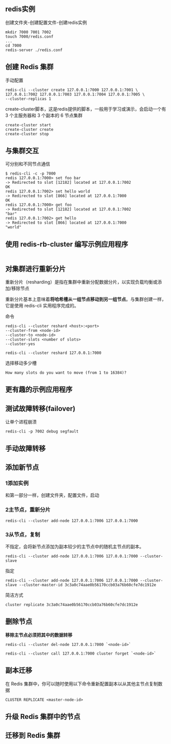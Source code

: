 ## redis实例

创建文件夹-创建配置文件-创建redis实例

```
mkdir 7000 7001 7002
touch 7000/redis.conf
...
cd 7000
redis-server ./redis.conf
```





## 创建 Redis 集群 

手动配置

```
redis-cli --cluster create 127.0.0.1:7000 127.0.0.1:7001 \
127.0.0.1:7002 127.0.0.1:7003 127.0.0.1:7004 127.0.0.1:7005 \
--cluster-replicas 1
```

create-cluster脚本，这是redis提供的脚本，一般用于学习或演示，会启动一个有 3 个主服务器和 3 个副本的 6 节点集群

```
create-cluster start
create-cluster create
create-cluster stop
```



## 与集群交互

可分别和不同节点通信 

```
$ redis-cli -c -p 7000
redis 127.0.0.1:7000> set foo bar
-> Redirected to slot [12182] located at 127.0.0.1:7002
OK
redis 127.0.0.1:7002> set hello world
-> Redirected to slot [866] located at 127.0.0.1:7000
OK
redis 127.0.0.1:7000> get foo
-> Redirected to slot [12182] located at 127.0.0.1:7002
"bar"
redis 127.0.0.1:7002> get hello
-> Redirected to slot [866] located at 127.0.0.1:7000
"world"
```



## 使用 redis-rb-cluster 编写示例应用程序 

```
```



## 对集群进行重新分片 

重新分片（resharding）是指在集群中重新分配数据分片，以实现负载均衡或添加/移除节点

重新分片基本上意味着**将哈希槽从一组节点移动到另一组节点**。与集群创建一样，它是使用 redis-cli 实用程序完成的。

命令

```
redis-cli --cluster reshard <host>:<port> 
--cluster-from <node-id> 
--cluster-to <node-id> 
--cluster-slots <number of slots> 
--cluster-yes
```





```
redis-cli --cluster reshard 127.0.0.1:7000
```

选择移动多少槽

```
How many slots do you want to move (from 1 to 16384)?
```





## 更有趣的示例应用程序 



## 测试故障转移(failover)

让单个进程崩溃

```
redis-cli -p 7002 debug segfault
```

## 手动故障转移 



## 添加新节点 

### 1添加实例

和第一部分一样，创建文件夹，配置文件，启动

### 2主节点，重新分片

```
redis-cli --cluster add-node 127.0.0.1:7006 127.0.0.1:7000
```

### 3从节点，复制

不指定，会将新节点添加为副本较少的主节点中的随机主节点的副本。

```
redis-cli --cluster add-node 127.0.0.1:7006 127.0.0.1:7000 --cluster-slave
```

指定

```
redis-cli --cluster add-node 127.0.0.1:7006 127.0.0.1:7000 --cluster-slave --cluster-master-id 3c3a0c74aae0b56170ccb03a76b60cfe7dc1912e
```

简洁方式

```
cluster replicate 3c3a0c74aae0b56170ccb03a76b60cfe7dc1912e
```



## 删除节点 

**移除主节点必须把其中的数据转移**

```
redis-cli --cluster del-node 127.0.0.1:7000 `<node-id>`
```



```
redis-cli --cluster call 127.0.0.1:7000 cluster forget `<node-id>`
```





## 副本迁移 

在 Redis 集群中，你可以随时使用以下命令重新配置副本以从其他主节点复制数据

```
CLUSTER REPLICATE <master-node-id>
```





## 升级 Redis 集群中的节点 



## 迁移到 Redis 集群





























